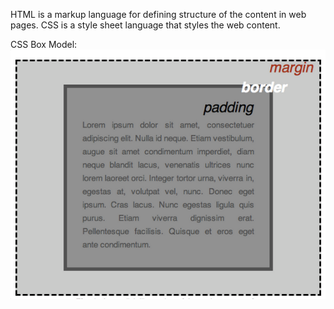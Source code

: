 HTML is a markup language for defining structure of the content in web pages. CSS is a style sheet language that styles the web content.

CSS Box Model:
<img src="box-model.png">